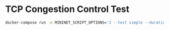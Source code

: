 # TCP Congestion Control Test

``` sh
docker-compose run -e MININET_SCRIPT_OPTIONS='3 --test simple --duration 120' mininet
```
